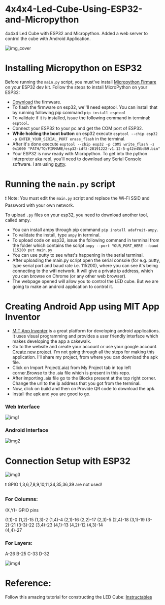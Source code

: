 # 4x4x4-Led-Cube-Using-ESP32-and-Micropython
4x4x4 Led Cube with ESP32 and Micropython. Added a web server to control the cube with Android Application.

![img_cover](/media/cover.jpg)

# Installing Micropython on ESP32
Before running the `main.py` script, you must've install [Micropython Firmare](http://micropython.org/download) on your ESP32 dev kit.
Follow the steps to install MicroPython on your ESP32:
* [Download](http://micropython.org/resources/firmware/esp32-idf3-20200103-v1.12-35-g10709846f.bin) the firmware.
* To flash the firmware on esp32, we''ll need esptool. You can install that by running following pip command `pip install esptool`
* To validate if it is installed, issue the following command in terminal: `esptool`.
* Connect your ESP32 to your pc and get the COM port of ESP32. 
* **While holding the boot button** on esp32 execute `esptool --chip esp32 -p ENTER_YOUR_SERIAL_PORT erase_flash` in the terminal.
* After it's done execute `esptool --chip esp32 -p COM5 write_flash -z 0x1000 "PATH/TO/FIRMARE/esp32-idf3-20191222-v1.12-5-g42e45bd69.bin"`
* Your ESP32 is now ready with Micropython. To get into the python interpreter aka repl, you'll need to download any Serial Console software.
I am using [putty](https://www.putty.org/).

# Running the `main.py` script
:heavy_exclamation_mark: Note: You must edit the `main.py` script and replace the Wi-Fi SSID and Password with your own network.

To upload `.py` files on your esp32, you need to download another tool, called ampy.
* You can install ampy through pip command `pip install adafruit-ampy`.
* To validate the install, type `ampy` in terminal.
* To upload code on esp32, issue the following command in terminal from the folder which contains the script `ampy --port YOUR_PORT_HERE --baud 115200 put main.py`
* You can use putty to see what's happening in the serial terminal.
* After uploading the main.py script open the serial console (for e.g. putty, type serial port and baud rate i.e. 115200), where you can see 
it's being connecting to the wifi network. It will give a private ip address, which you can browse on Chrome (or any other web browser).
* The webpage opened will allow you to control the LED cube. But we are going to make an android application to control it.

# Creating Android App using MIT App Inventor
* [MIT App Inventer](https://appinventor.mit.edu/) is a great platform for developing android applications. It uses visual programming and provides a user friendly
 interface which makes developing the app a cakewalk.
* Go to the website and create your account or use your google account. [Create new project](http://ai2.appinventor.mit.edu/). I'm not going through all the steps for making this application.
  I'll share my project, from where you can download the apk file.
* Click on Import Project(.aia) from My Project tab in top left corner.Browse to the .aia file which is present in this repo.
* After importing .aia file go to the Blocks present at the top right corner. Change the url to the ip address that you got from the terminal.
* Now, click on build and then on Provide QR code to download the apk.
* Install the apk and you are good to go.

### Web Interface
![img1](/media/mit-app.jpg)

### Android Interface
![img2](/media/android_interface.jpg)

# Connection Setup with ESP32
![img3](/connections/connection.jpg)

:heavy_exclamation_mark: GPIO 1,3,6,7,8,9,10,11,34,35,36,39 are not used!
### For Columns:
  
(X,Y)- GPIO pins

(1,1)-0
(1,2)-15
(1,3)-2
(1,4)-4
(2,1)-16
(2,2)-17
(2,3)-5
(2,4)-18
(3,1)-19
(3-2)-21
(3-3)-22
(3,4)-23
(4,1)-13
(4,2)-12
(4,3)-14  
(4,4)-27

### For Layers:

A-26
B-25
C-33
D-32

![img4](/connections/ESP32-DOIT-DEVKIT-V1-Board-Pinout-36-GPIOs-updated.jpg)

# Reference:
Follow this amazing tutorial for constructing the LED Cube: [Instructables](https://www.instructables.com/id/4x4x4-LED-Cube-Arduino-Uno/)
